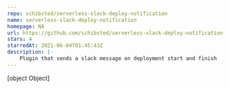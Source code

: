 ```yaml
---
repo: schibsted/serverless-slack-deploy-notification
name: serverless-slack-deploy-notification
homepage: NA
url: https://github.com/schibsted/serverless-slack-deploy-notification
stars: 4
starredAt: 2021-06-04T01:45:43Z
description: |-
    Plugin that sends a slack message on deployment start and finish
---
```


[object Object]
